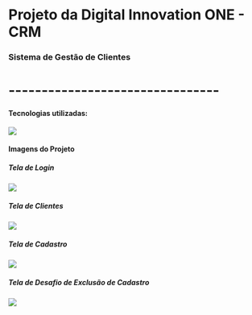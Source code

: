 # Projeto da Digital Innovation ONE - CRM
### Sistema de Gestão de Clientes
# --------------------------------
#### Tecnologias utilizadas:
![](https://miro.medium.com/max/4000/1*w-iGJIS3DjfC6ZPkux5MQQ.png)

#### Imagens do Projeto

##### Tela de Login
![](https://i.imgur.com/80KbQgI.jpg)

##### Tela de Clientes
![](https://i.imgur.com/kpxyOW4.jpg)

##### Tela de Cadastro
![](https://i.imgur.com/UzCjZKd.jpg)

##### Tela de Desafio de Exclusão de Cadastro
![](https://i.imgur.com/2kxsi6w.jpg)
